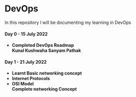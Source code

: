# DevOps
In this repository I will be documenting my learning in DevOps
<h4>Day 0 - 15 July 2022<h4>
  <ul>
  <li>Completed DevOps Roadmap </li>
   <a href"https://www.youtube.com/watch?v=ZbG0c87wcM8&list=PL9gnSGHSqcnoqBXdMwUTRod4Gi3eac2Ak">Kunal Kushwaha</a>
   <a href"https://www.youtube.com/watch?v=7l_n97Mt0ko">Sanyam Pathak</a>  
  </ul> 
 <h4>Day 1 - 21 July 2022<h4>
  <ul>
    <li>Learnt Basic networking concept</li>
    <li>Internet Protocols</li>
    <li>OSI Model</li>
    <a href"https://www.youtube.com/watch?v=IPvYjXCsTg8&list=PL9gnSGHSqcnoqBXdMwUTRod4Gi3eac2Ak&index=3">Complete networking Concept</a>
   </ul>

